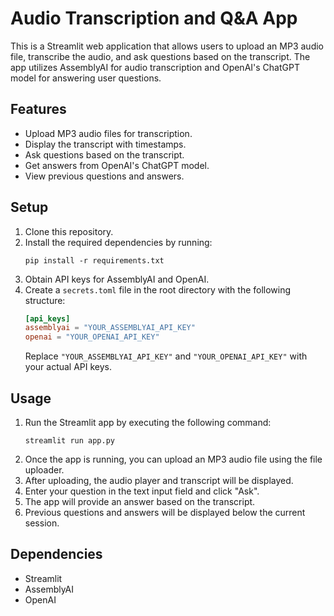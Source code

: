 # Audio Transcription and Q&A App

This is a Streamlit web application that allows users to upload an MP3 audio file, transcribe the audio, and ask questions based on the transcript. The app utilizes AssemblyAI for audio transcription and OpenAI's ChatGPT model for answering user questions.

## Features

- Upload MP3 audio files for transcription.
- Display the transcript with timestamps.
- Ask questions based on the transcript.
- Get answers from OpenAI's ChatGPT model.
- View previous questions and answers.

## Setup

1. Clone this repository.
2. Install the required dependencies by running:
    ```
    pip install -r requirements.txt
    ```
3. Obtain API keys for AssemblyAI and OpenAI.
4. Create a `secrets.toml` file in the root directory with the following structure:
    ```toml
    [api_keys]
    assemblyai = "YOUR_ASSEMBLYAI_API_KEY"
    openai = "YOUR_OPENAI_API_KEY"
    ```
    Replace `"YOUR_ASSEMBLYAI_API_KEY"` and `"YOUR_OPENAI_API_KEY"` with your actual API keys.

## Usage

1. Run the Streamlit app by executing the following command:
    ```
    streamlit run app.py
    ```
2. Once the app is running, you can upload an MP3 audio file using the file uploader.
3. After uploading, the audio player and transcript will be displayed.
4. Enter your question in the text input field and click "Ask".
5. The app will provide an answer based on the transcript.
6. Previous questions and answers will be displayed below the current session.

## Dependencies

- Streamlit
- AssemblyAI
- OpenAI

